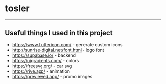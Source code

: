 # tosler

---

## Useful things I used in this project

- https://www.fluttericon.com/ - generate custom icons
- http://sunrise-digital.net/font.html - logo font
- https://supabase.io/ - backend
- https://uigradients.com/ - colors
- https://freesvg.org/ - car svg
- https://rive.app/ - animation
- https://previewed.app/ - promo images
